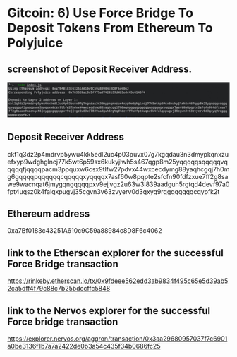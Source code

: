 # Gitcoin: 6) Use Force Bridge To Deposit Tokens From Ethereum To Polyjuice
## screenshot of Deposit Receiver Address.
![deposit-address](./deposit-addresss.png  )
## Deposit Receiver Address
ckt1q3dz2p4mdrvp5ywu4kk5edl2uc4p03puvx07g7kgqdau3n3dmypkqnxzuefxyp9wdghglncj77k5wt6p59sx6kukyjlwh5s467qgp8m25yqqqqqsqqqqqvqqqqqfjqqqqpacm3ppquxw6csx9tlfw27pdvx44wxcecdymg88yaqhcgqj7h0mg6gqqqqpqqqqqqcqqqqqxyqqqqx7asf60w8pqpte2sfcfn90fdfzxue7ff2g8sawe9wacnqat6jmygqngqqqqpxv9ejjvgz2u63w3l839aadguh5rgtqd4devf97a0fpt4uqsz0k4falqxpugvj35cgvn3v63zvyerv0d3qxyq9rqgqqqqqqcqypfk2t
## Ethereum address
0xa7Bf0183c43251A610c9C59a88984c8D8F6c4062
## link to the Etherscan explorer for the successful Force Bridge transaction
https://rinkeby.etherscan.io/tx/0x9fdeee562edd3ab9834f495c65e5d39ab52ca5dff4f79c88c7b25bdccffc5848
## link to the Nervos explorer for the successful Force bridge transaction
https://explorer.nervos.org/aggron/transaction/0x3aa29680957037f7c6901a0be3136f1b7a7a2422de0b3a54c435f34b0686fc25
